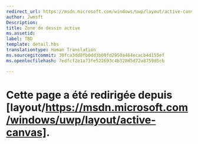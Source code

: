 ```yaml
---
redirect_url: https://msdn.microsoft.com/windows/uwp/layout/active-canvas
author: Jwmsft
Description: 
title: Zone de dessin active
ms.assetid: 
label: TBD
template: detail.hbs
translationtype: Human Translation
ms.sourcegitcommit: 30fca3dd8fb0dd3b00fd2950a464ecacb4d155ef
ms.openlocfilehash: 7edfcf2e1a73fe522693c4b328d5d72a8759d5cb

---
```


# Cette page a été redirigée depuis [layout/https://msdn.microsoft.com/windows/uwp/layout/active-canvas].


<!--HONumber=Aug16_HO3-->


